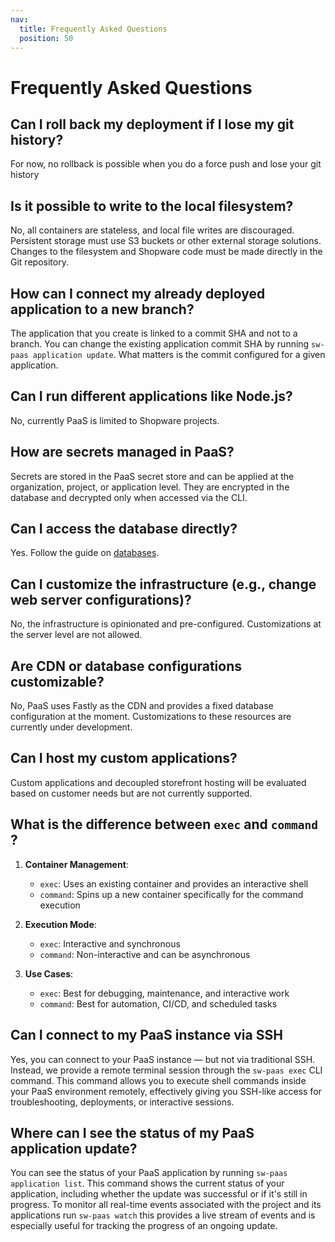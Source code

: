 ```yaml
---
nav:
  title: Frequently Asked Questions
  position: 50
---
```


# Frequently Asked Questions

## Can I roll back my deployment if I lose my git history?

For now, no rollback is possible when you do a force push and lose your git history

## Is it possible to write to the local filesystem?

No, all containers are stateless, and local file writes are discouraged. Persistent storage must use S3 buckets or other external storage solutions.
Changes to the filesystem and Shopware code must be made directly in the Git repository.

## How can I connect my already deployed application to a new branch?

The application that you create is linked to a commit SHA and not to a branch. You can change the existing application commit SHA by running `sw-paas application update`. What matters is the commit configured for a given application.

## Can I run different applications like Node.js?

No, currently PaaS is limited to Shopware projects.

## How are secrets managed in PaaS?

Secrets are stored in the PaaS secret store and can be applied at the organization, project, or application level. They are encrypted in the database and decrypted only when accessed via the CLI.

## Can I access the database directly?

Yes. Follow the guide on [databases](./resources/databases.md).

## Can I customize the infrastructure (e.g., change web server configurations)?

No, the infrastructure is opinionated and pre-configured. Customizations at the server level are not allowed.

## Are CDN or database configurations customizable?

No, PaaS uses Fastly as the CDN and provides a fixed database configuration at the moment. Customizations to these resources are currently under development.

## Can I host my custom applications?

Custom applications and decoupled storefront hosting will be evaluated based on customer needs but are not currently supported.

## What is the difference between `exec` and `command` ?

1. **Container Management**:

   - `exec`: Uses an existing container and provides an interactive shell
   - `command`: Spins up a new container specifically for the command execution

2. **Execution Mode**:

   - `exec`: Interactive and synchronous
   - `command`: Non-interactive and can be asynchronous

3. **Use Cases**:
   - `exec`: Best for debugging, maintenance, and interactive work
   - `command`: Best for automation, CI/CD, and scheduled tasks

## Can I connect to my PaaS instance via SSH

Yes, you can connect to your PaaS instance — but not via traditional SSH. Instead, we provide a remote terminal session through the `sw-paas exec` CLI command. This command allows you to execute shell commands inside your PaaS environment remotely, effectively giving you SSH-like access for troubleshooting, deployments, or interactive sessions.

## Where can I see the status of my PaaS application update?

You can see the status of your PaaS application by running `sw-paas application list`. This command shows the current status of your application, including whether the update was successful or if it's still in progress. To monitor all real-time events associated with the project and its applications run `sw-paas watch` this provides a live stream of events and is especially useful for tracking the progress of an ongoing update.
